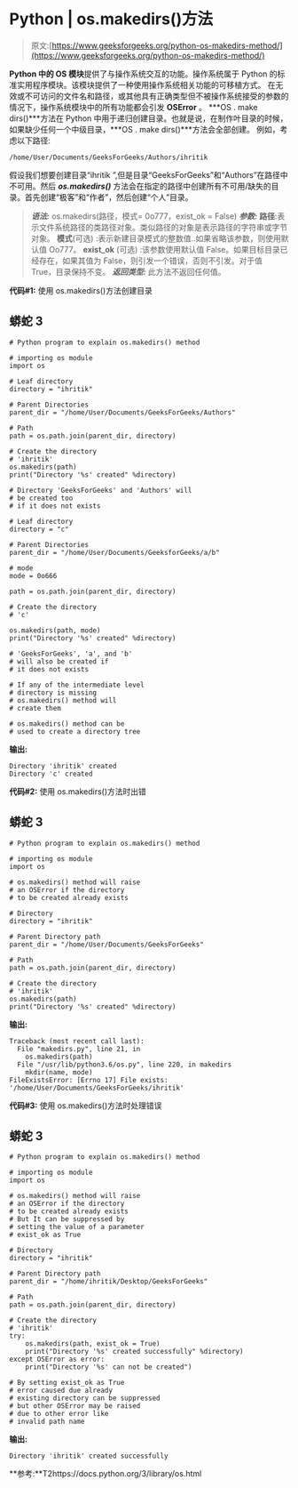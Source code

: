# Python | os.makedirs()方法

> 原文:[https://www.geeksforgeeks.org/python-os-makedirs-method/](https://www.geeksforgeeks.org/python-os-makedirs-method/)

**Python 中的 OS 模块**提供了与操作系统交互的功能。操作系统属于 Python 的标准实用程序模块。该模块提供了一种使用操作系统相关功能的可移植方式。
在无效或不可访问的文件名和路径，或其他具有正确类型但不被操作系统接受的参数的情况下，操作系统模块中的所有功能都会引发 **OSError** 。
***OS . make dirs()***方法在 Python 中用于递归创建目录。也就是说，在制作叶目录的时候，如果缺少任何一个中级目录，***OS . make dirs()***方法会全部创建。
例如，考虑以下路径:

```
/home/User/Documents/GeeksForGeeks/Authors/ihritik
```

假设我们想要创建目录“ihritik ”,但是目录“GeeksForGeeks”和“Authors”在路径中不可用。然后 ***os.makedirs()*** 方法会在指定的路径中创建所有不可用/缺失的目录。首先创建“极客”和“作者”，然后创建“个人”目录。

> ***语法:*** os.makedirs(路径，模式= 0o777，exist_ok = False)
> ***参数:***
> **路径**:表示文件系统路径的类路径对象。类似路径的对象是表示路径的字符串或字节对象。
> **模式**(可选) :表示新建目录模式的整数值..如果省略该参数，则使用默认值 Oo777。
> **exist_ok** (可选) :该参数使用默认值 False。如果目标目录已经存在，如果其值为 False，则引发一个错误，否则不引发。对于值 True，目录保持不变。
> ***返回类型:*** 此方法不返回任何值。

**代码#1:** 使用 os.makedirs()方法创建目录

## 蟒蛇 3

```
# Python program to explain os.makedirs() method

# importing os module
import os

# Leaf directory
directory = "ihritik"

# Parent Directories
parent_dir = "/home/User/Documents/GeeksForGeeks/Authors"

# Path
path = os.path.join(parent_dir, directory)

# Create the directory
# 'ihritik'
os.makedirs(path)
print("Directory '%s' created" %directory)

# Directory 'GeeksForGeeks' and 'Authors' will
# be created too
# if it does not exists

# Leaf directory
directory = "c"

# Parent Directories
parent_dir = "/home/User/Documents/GeeksforGeeks/a/b"

# mode
mode = 0o666

path = os.path.join(parent_dir, directory)

# Create the directory
# 'c'

os.makedirs(path, mode)
print("Directory '%s' created" %directory)

# 'GeeksForGeeks', 'a', and 'b'
# will also be created if
# it does not exists

# If any of the intermediate level
# directory is missing
# os.makedirs() method will
# create them

# os.makedirs() method can be
# used to create a directory tree 
```

**输出:**

```
Directory 'ihritik' created
Directory 'c' created
```

**代码#2:** 使用 os.makedirs()方法时出错

## 蟒蛇 3

```
# Python program to explain os.makedirs() method

# importing os module
import os

# os.makedirs() method will raise
# an OSError if the directory
# to be created already exists

# Directory
directory = "ihritik"

# Parent Directory path
parent_dir = "/home/User/Documents/GeeksForGeeks"

# Path
path = os.path.join(parent_dir, directory)

# Create the directory
# 'ihritik'
os.makedirs(path)
print("Directory '%s' created" %directory)
```

**输出:**

```
Traceback (most recent call last):
  File "makedirs.py", line 21, in 
    os.makedirs(path)
  File "/usr/lib/python3.6/os.py", line 220, in makedirs
    mkdir(name, mode)
FileExistsError: [Errno 17] File exists: '/home/User/Documents/GeeksForGeeks/ihritik'
```

**代码#3:** 使用 os.makedirs()方法时处理错误

## 蟒蛇 3

```
# Python program to explain os.makedirs() method

# importing os module
import os

# os.makedirs() method will raise
# an OSError if the directory
# to be created already exists
# But It can be suppressed by
# setting the value of a parameter
# exist_ok as True

# Directory
directory = "ihritik"

# Parent Directory path
parent_dir = "/home/ihritik/Desktop/GeeksForGeeks"

# Path
path = os.path.join(parent_dir, directory)

# Create the directory
# 'ihritik'
try:
    os.makedirs(path, exist_ok = True)
    print("Directory '%s' created successfully" %directory)
except OSError as error:
    print("Directory '%s' can not be created")

# By setting exist_ok as True
# error caused due already
# existing directory can be suppressed
# but other OSError may be raised
# due to other error like
# invalid path name
```

**输出:**

```
Directory 'ihritik' created successfully
```

**参考:**T2https://docs.python.org/3/library/os.html